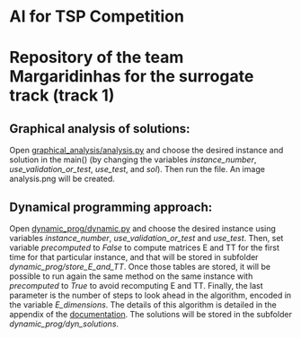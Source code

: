 # AI for TSP Competition
# Repository of the team Margaridinhas for the surrogate track (track 1)

## Graphical analysis of solutions:
Open [graphical_analysis/analysis.py](https://github.com/almeidawarley/tsp_competition/blob/master/graphical_analysis/analysis.py) and choose the desired instance and solution in the main() (by changing the variables *instance_number*, *use_validation_or_test*, *use_test*, and *sol*). Then run the file. An image analysis.png will be created.

## Dynamical programming approach:
Open [dynamic_prog/dynamic.py](https://github.com/almeidawarley/tsp_competition/blob/master/dynamic_prog/dynamic.py) and choose the desired instance using variables *instance_number*, *use_validation_or_test* and *use_test*. Then, set variable *precomputed* to *False* to compute matrices E and TT for the first time for that particular instance, and that will be stored in subfolder *dynamic_prog/store_E_and_TT*. Once those tables are stored, it will be possible to run again the same method on the same instance with *precomputed* to *True* to avoid recomputing E and TT. Finally, the last parameter is the number of steps to look ahead in the algorithm, encoded in the variable *E_dimensions*. The details of this algorithm is detailed in the appendix of the [documentation](https://github.com/almeidawarley/tsp_competition/blob/master/AI4TSP_competition_track_1_Margaridinhas.pdf). The solutions will be stored in the subfolder *dynamic_prog/dyn_solutions*.

